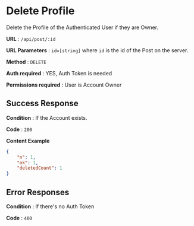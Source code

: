 # Delete Profile

Delete the Profile of the Authenticated User if they are Owner.

**URL** : `/api/post/:id`

**URL Parameters** : `id=[string]` where `id` is the id of the Post on the
server.

**Method** : `DELETE`

**Auth required** : YES, Auth Token is needed

**Permissions required** : User is Account Owner

## Success Response

**Condition** : If the Account exists.

**Code** : `200`

**Content Example**  

```json
{
    "n": 1,
    "ok": 1,
    "deletedCount": 1
}
```

## Error Responses

**Condition** : If there's no Auth Token

**Code** : `400`
